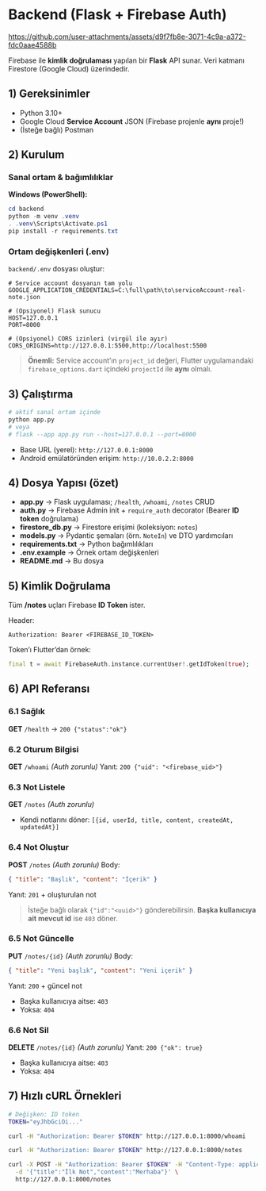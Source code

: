 # Backend (Flask + Firebase Auth)


https://github.com/user-attachments/assets/d9f7fb8e-3071-4c9a-a372-fdc0aae4588b


Firebase ile **kimlik doğrulaması** yapılan bir **Flask** API sunar. Veri katmanı Firestore (Google Cloud) üzerindedir.

## 1) Gereksinimler

* Python 3.10+
* Google Cloud **Service Account** JSON (Firebase projenle **aynı** proje!)
* (İsteğe bağlı) Postman

## 2) Kurulum

### Sanal ortam & bağımlılıklar

**Windows (PowerShell):**

```powershell
cd backend
python -m venv .venv
. .venv\Scripts\Activate.ps1
pip install -r requirements.txt
```

### Ortam değişkenleri (.env)

`backend/.env` dosyası oluştur:

```env
# Service account dosyanın tam yolu
GOOGLE_APPLICATION_CREDENTIALS=C:\full\path\to\serviceAccount-real-note.json

# (Opsiyonel) Flask sunucu
HOST=127.0.0.1
PORT=8000

# (Opsiyonel) CORS izinleri (virgül ile ayır)
CORS_ORIGINS=http://127.0.0.1:5500,http://localhost:5500
```

> **Önemli:** Service account’ın `project_id` değeri, Flutter uygulamandaki `firebase_options.dart` içindeki `projectId` ile **aynı** olmalı.

## 3) Çalıştırma

```bash
# aktif sanal ortam içinde
python app.py
# veya
# flask --app app.py run --host=127.0.0.1 --port=8000
```

* Base URL (yerel): `http://127.0.0.1:8000`
* Android emülatöründen erişim: `http://10.0.2.2:8000`

## 4) Dosya Yapısı (özet)

* **app.py** → Flask uygulaması; `/health`, `/whoami`, `/notes` CRUD
* **auth.py** → Firebase Admin init + `require_auth` decorator (Bearer **ID token** doğrulama)
* **firestore\_db.py** → Firestore erişimi (koleksiyon: `notes`)
* **models.py** → Pydantic şemaları (örn. `NoteIn`) ve DTO yardımcıları
* **requirements.txt** → Python bağımlılıkları
* **.env.example** → Örnek ortam değişkenleri
* **README.md** → Bu dosya

## 5) Kimlik Doğrulama

Tüm **/notes** uçları Firebase **ID Token** ister.

Header:

```
Authorization: Bearer <FIREBASE_ID_TOKEN>
```

Token’ı Flutter’dan örnek:

```dart
final t = await FirebaseAuth.instance.currentUser!.getIdToken(true);
```

## 6) API Referansı

### 6.1 Sağlık

**GET** `/health` → `200 {"status":"ok"}`

### 6.2 Oturum Bilgisi

**GET** `/whoami` *(Auth zorunlu)*
Yanıt: `200 {"uid": "<firebase_uid>"}`

### 6.3 Not Listele

**GET** `/notes` *(Auth zorunlu)*

* Kendi notlarını döner: `[{id, userId, title, content, createdAt, updatedAt}]`

### 6.4 Not Oluştur

**POST** `/notes` *(Auth zorunlu)*
Body:

```json
{ "title": "Başlık", "content": "İçerik" }
```

Yanıt: `201` + oluşturulan not

> İsteğe bağlı olarak `{"id":"<uuid>"}` gönderebilirsin. **Başka kullanıcıya ait mevcut id** ise `403` döner.

### 6.5 Not Güncelle

**PUT** `/notes/{id}` *(Auth zorunlu)*
Body:

```json
{ "title": "Yeni başlık", "content": "Yeni içerik" }
```

Yanıt: `200` + güncel not

* Başka kullanıcıya aitse: `403`
* Yoksa: `404`

### 6.6 Not Sil

**DELETE** `/notes/{id}` *(Auth zorunlu)*
Yanıt: `200 {"ok": true}`

* Başka kullanıcıya aitse: `403`
* Yoksa: `404`

## 7) Hızlı cURL Örnekleri

```bash
# Değişken: ID token
TOKEN="eyJhbGciOi..." 

curl -H "Authorization: Bearer $TOKEN" http://127.0.0.1:8000/whoami

curl -H "Authorization: Bearer $TOKEN" http://127.0.0.1:8000/notes

curl -X POST -H "Authorization: Bearer $TOKEN" -H "Content-Type: application/json" \
  -d '{"title":"İlk Not","content":"Merhaba"}' \
  http://127.0.0.1:8000/notes
```
